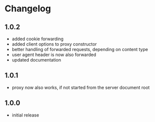 # Changelog

## 1.0.2

- added cookie forwarding
- added client options to proxy constructor
- better handling of forwarded requests, depending on content type
- user agent header is now also forwarded
- updated documentation

## 1.0.1

- proxy now also works, if not started from the server document root

## 1.0.0

- initial release
